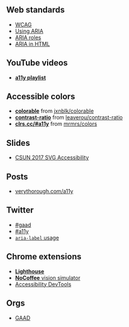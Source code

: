 ## Web standards
- [WCAG](https://www.w3.org/TR/WCAG/)
- [Using ARIA](https://w3c.github.io/using-aria/)
- [ARIA roles](https://www.w3.org/TR/wai-aria/roles#roles_categorization_header)
- [ARIA in HTML](https://www.w3.org/TR/html-aria/)

## YouTube videos

- [<b>a11y playlist</b>](https://www.youtube.com/playlist?list=PLroOO1r7qGeTGGBR38P5kaFsI2pJ1OK-X)

## Accessible colors

- <b>[colorable](http://jxnblk.com/colorable/demos/text/])</b> from [jxnblk/colorable](https://github.com/jxnblk/colorable)
- <b>[contrast-ratio](http://leaverou.github.io/contrast-ratio/)</b> from [leaverou/contrast-ratio](https://github.com/leaverou/contrast-ratio)
- <b>[clrs.cc/#a11y](http://clrs.cc/#a11y)</b> from [mrmrs/colors](https://github.com/mrmrs/colors)

## Slides
- [CSUN 2017 SVG Accessibility](http://ljwatson.github.io/decks/2017/csun/)

## Posts
- [verythorough.com/a11y](https://verythorough.com/a11y)

## Twitter
- [#gaad](https://twitter.com/search?q=%23gaad)
- [#a11y](https://twitter.com/search?q=%23a11y)
- [`aria-label` usage](https://twitter.com/stevefaulkner/status/850708007025614848)

## Chrome extensions

- [<b>Lighthouse</b>](https://developers.google.com/web/tools/lighthouse/)
- [<b>NoCoffee</b> vision simulator](https://chrome.google.com/webstore/detail/nocoffee/jjeeggmbnhckmgdhmgdckeigabjfbddl)
- [Accessibility DevTools](https://chrome.google.com/webstore/detail/accessibility-developer-t/fpkknkljclfencbdbgkenhalefipecmb)

## Orgs
- [GAAD](http://globalaccessibilityawarenessday.org)
